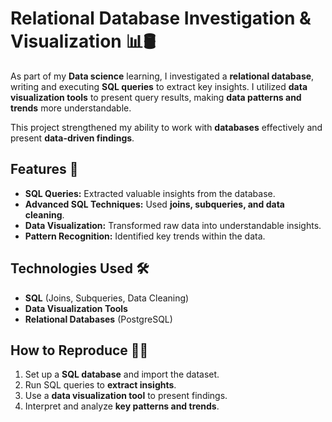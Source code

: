 # Relational Database Investigation & Visualization 📊🛢️

As part of my **Data science** learning, I investigated a **relational database**, writing and executing **SQL queries** to extract key insights. I utilized **data visualization tools** to present query results, making **data patterns and trends** more understandable.  

This project strengthened my ability to work with **databases** effectively and present **data-driven findings**.

## Features 🚀
- **SQL Queries:** Extracted valuable insights from the database.
- **Advanced SQL Techniques:** Used **joins, subqueries, and data cleaning**.
- **Data Visualization:** Transformed raw data into understandable insights.
- **Pattern Recognition:** Identified key trends within the data.

## Technologies Used 🛠️
- **SQL** (Joins, Subqueries, Data Cleaning)
- **Data Visualization Tools**
- **Relational Databases** (PostgreSQL)

## How to Reproduce 🏃‍♂️
1. Set up a **SQL database** and import the dataset.
2. Run SQL queries to **extract insights**.
3. Use a **data visualization tool** to present findings.
4. Interpret and analyze **key patterns and trends**.
